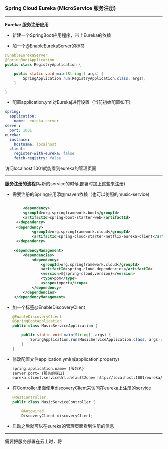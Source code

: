 ### Spring Cloud Eureka (MicroService 服务注册)

---

**Eureka: 服务注册应用**

- 新建一个SpringBoot应用程序，带上Eureka的依赖

- 加一个@EnableEurekaServer的标签

```java
@EnableEurekaServer
@SpringBootApplication
public class RegistryApplication {

    public static void main(String[] args) {
        SpringApplication.run(RegistryApplication.class, args);
    }

}
```

- 配置application.yml对Eurekaj进行设置（当前初始配置如下)

```yml
spring:
  application:
    name:  eureka-server
server:
  port: 1001
eureka:
  instance:
    hostname: localhost
  client:
    register-with-eureka: false
    fetch-registry: false
```

访问localhost:1001就能看到eureka的管理页面

---

**服务注册的流程**(写新的service的时候,部署时加上这些来注册)

- 需要注册的Spring应用添加maven依赖（也可以仿照的music-service)

```xml

		<dependency>
        <groupId>org.springframework.boot</groupId>
        <artifactId>spring-boot-starter-web</artifactId>
     </dependency>		
     <dependency>
            <groupId>org.springframework.cloud</groupId>
            <artifactId>spring-cloud-starter-netflix-eureka-client</artifactId>
     </dependency>
    
    <dependencyManagement>
        <dependencies>
            <dependency>
                <groupId>org.springframework.cloud</groupId>
                <artifactId>spring-cloud-dependencies</artifactId>
                <version>${spring-cloud.version}</version>
                <type>pom</type>
                <scope>import</scope>
            </dependency>
        </dependencies>
    </dependencyManagement>
```

- 加一个标签@EnableDiscoveryClient

  ```java
  @EnableDiscoveryClient
  @SpringBootApplication
  public class MusicServiceApplication {
  
      public static void main(String[] args) {
          SpringApplication.run(MusicServiceApplication.class, args);
      }
  }
  ```

- 修改配置文件application.yml(或application.property)

  ```xml
  spring.application.name= {服务名}
  server.port= {服务的端口}
  eureka.client.serviceUrl.defaultZone= http://localhost:1001/eureka/  <= 对应前面eureka的配置
  ```

- 在Controller里面使用discoveryClient来访问在eureka上注册的service

  ```java
  @RestController
  public class MusicServiceController {
  
      @Autowired
      DiscoveryClient discoveryClient;
  ```

- 启动之后就可以在eureka的管理页面看到注册的信息

---

需要把服务部署在云上时，将